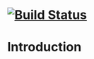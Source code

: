 #  [![Build Status](https://travis-ci.com/gzrjzcx/Pointer2SSP.svg?branch=gh-pages)](https://travis-ci.com/gzrjzcx/Pointer2SSP)

# Introduction

